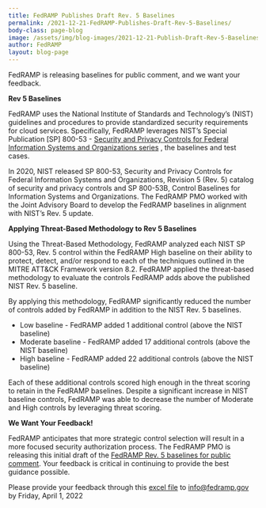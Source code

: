 ```yaml
---
title: FedRAMP Publishes Draft Rev. 5 Baselines
permalink: /2021-12-21-FedRAMP-Publishes-Draft-Rev-5-Baselines/
body-class: page-blog
image: /assets/img/blog-images/2021-12-21-Publish-Draft-Rev-5-Baselines_2021-05-06-Rev5-Update.png
author: FedRAMP
layout: blog-page
---
```

FedRAMP is releasing baselines for public comment, and we want your feedback. 

<strong>Rev 5 Baselines</strong>


FedRAMP uses the National Institute of Standards and Technology’s (NIST) guidelines and procedures to provide standardized security requirements for cloud services. Specifically, FedRAMP leverages NIST’s Special Publication [SP] 800-53 - <a href="https://csrc.nist.gov/publications/detail/sp/800-53/rev-5/finalincluding" target="_blank">Security and Privacy Controls for Federal Information Systems and Organizations series</a> <i class="fas fa-external-link-alt fa-sm"></i>, the baselines and test cases.

In 2020, NIST released SP 800-53, Security and Privacy Controls for Federal Information Systems and Organizations, Revision 5 (Rev. 5) catalog of security and privacy controls and SP 800-53B, Control Baselines for Information Systems and Organizations. The FedRAMP PMO worked with the Joint Advisory Board to develop the FedRAMP baselines in alignment with NIST’s Rev. 5 update.

<strong>Applying Threat-Based Methodology to Rev 5 Baselines</strong>

Using the Threat-Based Methodology, FedRAMP analyzed each NIST SP 800-53, Rev. 5 control within the FedRAMP High baseline on their ability to protect, detect, and/or respond to each of the techniques outlined in the MITRE ATT&CK Framework version 8.2. FedRAMP applied the threat-based methodology to evaluate the controls FedRAMP adds above the published NIST Rev. 5 baseline. 

By applying this methodology, FedRAMP significantly reduced the number of controls added by FedRAMP in addition to the NIST Rev. 5 baselines.  
- Low baseline - FedRAMP added 1 additional control (above the NIST baseline) 
- Moderate baseline - FedRAMP added 17 additional controls (above the NIST baseline)
- High baseline -  FedRAMP added 22 additional controls (above the NIST baseline)

Each of these additional controls scored high enough in the threat scoring to retain in the FedRAMP baselines. Despite a significant increase in NIST baseline controls, FedRAMP was able to decrease the number of Moderate and High controls by leveraging threat scoring.

<strong>We Want Your Feedback!</strong>

FedRAMP anticipates that more strategic control selection will result in a more focused security authorization process. The FedRAMP PMO is releasing this initial draft of the <a href="https://www.fedramp.gov/assets/resources/documents/FedRAMP_Security_Controls_Baseline_Rev_5_Public_Comment_2021_12_20.xlsx">FedRAMP Rev. 5 baselines for public comment</a>. Your feedback is critical in continuing to provide the best guidance possible.

Please provide your feedback through this <a href="https://www.fedramp.gov/assets/resources/documents/FedRAMP_Draft_Rev5_Baselines_Feedback.xlsx">excel file</a> to <a href="mailto:info@fedramp.gov">info@fedramp.gov</a> by Friday, April 1, 2022
